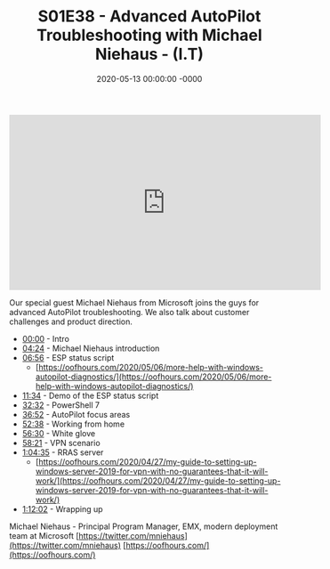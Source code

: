 ﻿---
layout: post
title: "S01E38 - Advanced AutoPilot Troubleshooting with Michael Niehaus - (I.T)"
date: 2020-05-13 00:00:00 -0000
categories:
---

<iframe loading="lazy" width="560" height="315" src="https://www.youtube.com/embed/ej8C-3xSjMU" title="YouTube video player" frameborder="0" allow="accelerometer; autoplay; clipboard-write; encrypted-media; gyroscope; picture-in-picture" allowfullscreen></iframe>

Our special guest Michael Niehaus from Microsoft joins the guys for advanced AutoPilot troubleshooting. We also talk about customer challenges and product direction.

- [00:00](https://www.youtube.com/watch?v=ej8C-3xSjMU&t=0s) - Intro
- [04:24](https://www.youtube.com/watch?v=ej8C-3xSjMU&t=264s) - Michael Niehaus introduction
- [06:56](https://www.youtube.com/watch?v=ej8C-3xSjMU&t=416s) - ESP status script
   - [https://oofhours.com/2020/05/06/more-help-with-windows-autopilot-diagnostics/](https://oofhours.com/2020/05/06/more-help-with-windows-autopilot-diagnostics/)
- [11:34](https://www.youtube.com/watch?v=ej8C-3xSjMU&t=694s)  - Demo of the ESP status script
- [32:32](https://www.youtube.com/watch?v=ej8C-3xSjMU&t=1952s) - PowerShell 7
- [36:52](https://www.youtube.com/watch?v=ej8C-3xSjMU&t=2212s) - AutoPilot focus areas
- [52:38](https://www.youtube.com/watch?v=ej8C-3xSjMU&t=3158s) - Working from home
- [56:30](https://www.youtube.com/watch?v=ej8C-3xSjMU&t=3390s) - White glove
- [58:21](https://www.youtube.com/watch?v=ej8C-3xSjMU&t=3501s) - VPN scenario
- [1:04:35](https://www.youtube.com/watch?v=ej8C-3xSjMU&t=335s) - RRAS server
   - [https://oofhours.com/2020/04/27/my-guide-to-setting-up-windows-server-2019-for-vpn-with-no-guarantees-that-it-will-work/](https://oofhours.com/2020/04/27/my-guide-to-setting-up-windows-server-2019-for-vpn-with-no-guarantees-that-it-will-work/)
- [1:12:02](https://www.youtube.com/watch?v=ej8C-3xSjMU&t=782s) - Wrapping up

Michael Niehaus - Principal Program Manager, EMX, modern deployment team at Microsoft
[https://twitter.com/mniehaus](https://twitter.com/mniehaus)
[https://oofhours.com/](https://oofhours.com/)


